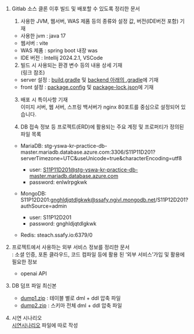 1. Gitlab 소스 클론 이후 빌드 및 배포할 수 있도록 정리한 문서  
   1) 사용한 JVM, 웹서버, WAS 제품 등의 종류와 설정 값, 버전(IDE버전 포함) 기재
   - 사용한 jvm : java 17
   - 웹서버 : vite
   - WAS 제품 : spring boot 내장 was
   - IDE 버전 : Intellij 2024.2.1, VSCode

   2) 빌드 시 사용되는 환경 변수 등의 내용 상세 기재  
   (링크 참조)
   - server 설정 : [build.gradle](https://lab.ssafy.com/s11-webmobile1-sub2/S11P12D201/-/blob/master/backend/build.gradle?ref_type=heads) 및 [backend 아래의 .gradle](https://lab.ssafy.com/s11-webmobile1-sub2/S11P12D201/-/blob/master/backend/?ref_type=heads)에 기재
   - front 설정 : [package.config](https://lab.ssafy.com/s11-webmobile1-sub2/S11P12D201/-/blob/master/frontend/package.json?ref_type=heads) 및 [package-lock.json](https://lab.ssafy.com/s11-webmobile1-sub2/S11P12D201/-/blob/master/frontend/package-lock.json?ref_type=heads)에 기재

   3) 배포 시 특이사항 기재  
   이미지 서버, 웹 서버, 스프링 백서버가 nginx 80포트를 중심으로 설정되어 있습니다.

   4) DB 접속 정보 등 프로젝트(ERD)에 활용되는 주요 계정 및 프로퍼티가 정의된 파일 목록  
    - MariaDB: stg-yswa-kr-practice-db-master.mariadb.database.azure.com:3306/S11P11D201?serverTimezone=UTC&useUnicode=true&characterEncoding=utf8
        - user: S11P11D201@stg-yswa-kr-practice-db-master.mariadb.database.azure.com
        - password: enlwlrpgkwk  

    - MongoDB: S11P12D201:gnghldjqtdlgkwk@ssafy.ngivl.mongodb.net/S11P12D201?authSource=admin
        - user: S11P12D201
        - password: gnghldjqtdlgkwk
        
    - Redis: steach.ssafy.io:6379/0


2. 프로젝트에서 사용하는 외부 서비스 정보를 정리한 문서  
   : 소셜 인증, 포톤 클라우드, 코드 컴파일 등에 활용 된 ‘외부 서비스’가입 및 활용에 필요한 정보
   - openai API



3. DB 덤프 파일 최신본  
    - [dump1.zip](https://lab.ssafy.com/s11-webmobile1-sub2/S11P12D201/-/blob/master/exec/dump1.zip?ref_type=heads) : 테이블 별로 dml + ddl 압축 파일
    - [dump2.zip](https://lab.ssafy.com/s11-webmobile1-sub2/S11P12D201/-/blob/master/exec/Dump2.zip?ref_type=heads) : 스키마 전체 dml + ddl 압축 파일

4. 시연 시나리오  
   [시연시나리오](https://lab.ssafy.com/s11-webmobile1-sub2/S11P12D201/-/blob/master/exec/Scenarios.md?ref_type=heads) 파일에 따로 작성
